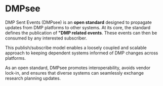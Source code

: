 # DMPsee

DMP Sent Events (DMPsee) is an **open standard** designed to propagate updates 
from DMP platforms to other systems. 
At its core, the standard defines the publication of **"DMP related events**.
These events can then be consumed by any interested subscriber.  

This publish/subscribe model enables a loosely coupled and scalable approach 
to keeping dependent systems informed of DMP changes across platforms.  

As an open standard, DMPsee promotes interoperability, avoids vendor lock-in, 
and ensures that diverse systems can seamlessly exchange research planning updates.

